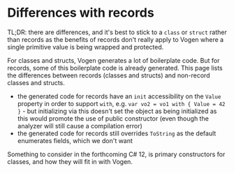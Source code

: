 # Differences with records

TL;DR: there are differences, and it's best to stick to a `class` or `struct` rather than records as the benefits of records don't really apply to Vogen where a single primitive value is being wrapped and protected.

For classes and structs, Vogen generates a lot of boilerplate code. But for records, some of this boilerplate code is 
already generated. This page lists the differences between records (classes and structs) and non-record classes and structs.

* the generated code for records have an `init` accessibility on the `Value` property in order to support `with`, 
e.g. `var vo2 = vo1 with { Value = 42 }` - but initializing via this doesn't set the object as being initialized as this
would promote the use of public constructor (even though the analyzer will still cause a compilation error)
* the generated code for records still overrides `ToString` as the default enumerates fields, which we don't want

Something to consider in the forthcoming C# 12, is primary constructors for classes, and how they will fit in with Vogen.
